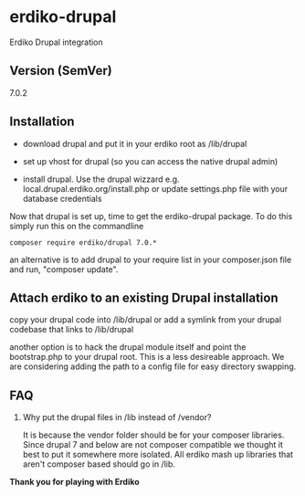 erdiko-drupal
=============

Erdiko Drupal integration

Version (SemVer)
----------------

7.0.2

Installation
------------

* download drupal and put it in your erdiko root as /lib/drupal

* set up vhost for drupal (so you can access the native drupal admin)

* install drupal.  Use the drupal wizzard e.g. local.drupal.erdiko.org/install.php or update settings.php file with your database credentials

Now that drupal is set up, time to get the erdiko-drupal package.  To do this simply run this on the commandline

	composer require erdiko/drupal 7.0.*

an alternative is to add drupal to your require list in your composer.json file and run, "composer update".


Attach erdiko to an existing Drupal installation
------------------------------------------------

copy your drupal code into /lib/drupal or add a symlink from your drupal codebase that links to /lib/drupal

another option is to hack the drupal module itself and point the bootstrap.php to your drupal root.  This is a less desireable approach.  We are considering adding the path to a config file for easy directory swapping.

FAQ
---

1. Why put the drupal files in /lib instead of /vendor?

	It is because the vendor folder should be for your composer libraries.  Since drupal 7 and below are not composer compatible we thought it best to put it somewhere more isolated.  All erdiko mash up libraries that aren't composer based should go in /lib.

**Thank you for playing with Erdiko**

